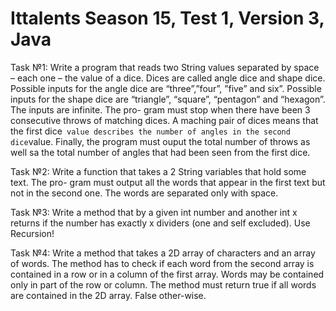 # Ittalents Season 15, Test 1, Version 3, Java

Task №1: Write a program that reads two String values separated by space – each one – the value of a dice. Dices are called angle dice and shape dice. Possible inputs for the angle dice are “three”,”four”, ”five” and six”. Possible inputs for the shape dice are “triangle”, “square”, “pentagon” and “hexagon”. The inputs are infinite. The pro- gram must stop when there have been 3 consecutive throws of matching dices. A maching pair of dices means that the first dice` value describes the number of angles in the second dice`value. Finally, the program must ouput the total number of throws as well sa the total number of angles that had been seen from the first dice.

Task №2: Write a function that takes a 2 String variables that hold some text. The pro- gram must output all the words that appear in the first text but not in the second one. The words are separated only with space.

Task №3: Write a method that by a given int number and another int x returns if the number has exactly x dividers (one and self excluded). Use Recursion!

Task №4: Write a method that takes a 2D array of characters and an array of words. The method has to check if each word from the second array is contained in a row or in a column of the first array. Words may be contained only in part of the row or column. The method must return true if all words are contained in the 2D array. False other-wise.
